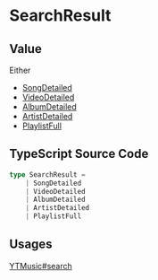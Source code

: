 # SearchResult

## Value

Either

-   [SongDetailed](../interfaces/SongDetailed.html)
-   [VideoDetailed](../interfaces/VideoDetailed.html)
-   [AlbumDetailed](../interfaces/AlbumDetailed.html)
-   [ArtistDetailed](../interfaces/ArtistDetailed.html)
-   [PlaylistFull](../interfaces/PlaylistFull.html)

## TypeScript Source Code

```ts
type SearchResult =
	| SongDetailed
	| VideoDetailed
	| AlbumDetailed
	| ArtistDetailed
	| PlaylistFull
```

## Usages

[YTMusic#search](../../guides/usage/search.html)
